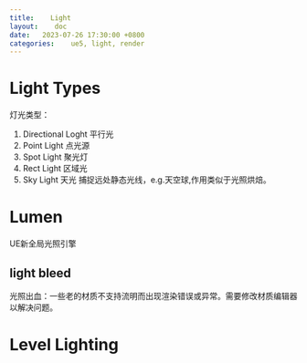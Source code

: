 ```yaml
---
title:    Light
layout:    doc
date:   2023-07-26 17:30:00 +0800
categories:    ue5, light, render
---
```


# Light Types
灯光类型：
1. Directional Loght 平行光
2. Point Light 点光源
3. Spot Light 聚光灯
4. Rect Light 区域光
5. Sky Light 天光
捕捉远处静态光线，e.g.天空球,作用类似于光照烘焙。

# Lumen
UE新全局光照引擎

## light bleed
光照出血：一些老的材质不支持流明而出现渲染错误或异常。需要修改材质编辑器以解决问题。

# Level Lighting